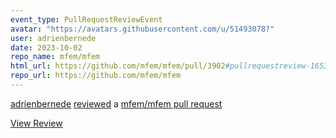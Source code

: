 ```yaml
---
event_type: PullRequestReviewEvent
avatar: "https://avatars.githubusercontent.com/u/51493078?"
user: adrienbernede
date: 2023-10-02
repo_name: mfem/mfem
html_url: https://github.com/mfem/mfem/pull/3902#pullrequestreview-1653344779
repo_url: https://github.com/mfem/mfem
---
```


<a href='https://github.com/adrienbernede' target='_blank'>adrienbernede</a> <a href='https://github.com/mfem/mfem/pull/3902#pullrequestreview-1653344779' target='_blank'>reviewed</a> a <a href='https://github.com/mfem/mfem/pull/3902' target='_blank'>mfem/mfem pull request</a>

<small></small>

<a href='https://github.com/mfem/mfem/pull/3902#pullrequestreview-1653344779' target='_blank'>View Review</a>
